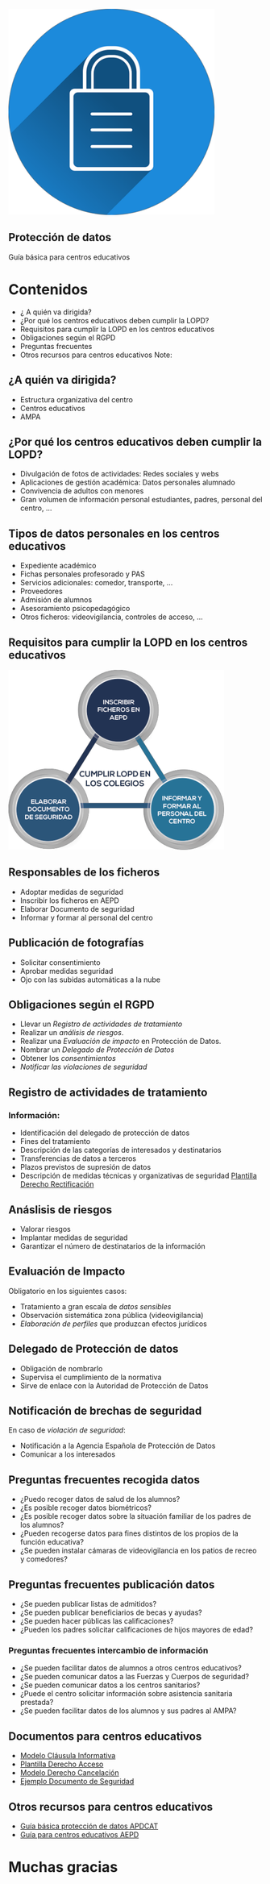 ![ ](./img/candadoP.png  "Candado privacidad")
## Protección de datos
Guía básica para centros educativos


# Contenidos
- ¿ A quién va dirigida?
- ¿Por qué los centros educativos deben cumplir la LOPD?
- Requisitos para cumplir la LOPD en los centros educativos
- Obligaciones según el RGPD
- Preguntas frecuentes
- Otros recursos para centros educativos
Note: 



	
## ¿A quién va dirigida?
- Estructura organizativa del centro
- Centros educativos
- AMPA



## ¿Por qué los centros educativos deben cumplir la LOPD?
- Divulgación de fotos de actividades: Redes sociales y webs
- Aplicaciones de gestión académica: Datos personales alumnado
- Convivencia de adultos con menores
- Gran volumen de información personal estudiantes, padres, personal del centro, ...  


## Tipos de datos personales en los centros educativos
- Expediente académico
- Fichas personales profesorado y PAS
- Servicios adicionales: comedor, transporte, ...
- Proveedores
- Admisión de alumnos
- Asesoramiento psicopedagógico
- Otros ficheros: videovigilancia, controles de acceso, ...




## Requisitos para cumplir la LOPD en los centros educativos
![ ](./img/cumplir-lopd-colegios.png  "Cumplir LOPD Centros educativos")


##  Responsables de los ficheros
- Adoptar medidas de seguridad
- Inscribir los ficheros en AEPD
- Elaborar Documento de seguridad
- Informar y formar al personal del centro


## Publicación de fotografías
- Solicitar consentimiento
- Aprobar medidas seguridad
- Ojo con las subidas automáticas a la nube



## Obligaciones según el RGPD
- Llevar un *Registro de actividades de tratamiento*
- Realizar un *análisis de riesgos*.
- Realizar una *Evaluación de impacto* en Protección de Datos.
- Nombrar un *Delegado de Protección de Datos*
- Obtener los *consentimientos*
- *Notificar las violaciones de seguridad*


## Registro de actividades de tratamiento
### Información:
- Identificación del delegado de protección de datos
- Fines del tratamiento
- Descripción de las categorías de interesados y destinatarios
- Transferencias de datos a terceros
- Plazos previstos de supresión de datos
- Descripción de medidas técnicas y organizativas de seguridad
[Plantilla Derecho Rectificación](https://ayudaleyprotecciondatos.es/wp-content/uploads/2018/06/derechos-arco-rectificacion.pdf) 


## Anáslisis de riesgos
- Valorar riesgos
- Implantar medidas de seguridad
- Garantizar el número de destinatarios de la información


## Evaluación de Impacto
Obligatorio en los siguientes casos:
- Tratamiento a gran escala de *datos sensibles*
- Observación sistemática zona pública (videovigilancia)
- *Elaboración de perfiles* que produzcan efectos jurídicos


## Delegado de Protección de datos
- Obligación de nombrarlo
- Supervisa el cumplimiento de la normativa
- Sirve de enlace con la Autoridad de Protección de Datos


## Notificación de brechas de seguridad
En caso de *violación de seguridad*:
- Notificación a la Agencia Española de Protección de Datos
- Comunicar a los interesados



## Preguntas frecuentes recogida datos
- ¿Puedo recoger datos de salud de los alumnos?
- ¿Es posible recoger datos biométricos?
- ¿Es posible recoger datos sobre la situación familiar de los padres de los alumnos?
- ¿Pueden recogerse datos para fines distintos de los propios de la función educativa?
- ¿Se pueden instalar cámaras de videovigilancia en los patios de recreo y comedores?


## Preguntas frecuentes publicación datos
- ¿Se pueden publicar listas de admitidos?
- ¿Se pueden publicar beneficiarios de becas y ayudas?
- ¿Se pueden hacer públicas las calificaciones?
- ¿Pueden los padres solicitar calificaciones de hijos mayores de edad?


### Preguntas frecuentes intercambio de información
- ¿Se pueden facilitar datos de alumnos a otros centros educativos?
- ¿Se pueden comunicar datos a las Fuerzas y Cuerpos de seguridad?
- ¿Se pueden comunicar datos a los centros sanitarios?
- ¿Puede el centro solicitar información sobre asistencia sanitaria prestada?
- ¿Se pueden facilitar datos de los alumnos y sus padres al AMPA?



## Documentos para centros educativos
- [Modelo Cláusula Informativa](https://ayudaleyprotecciondatos.es/wp-content/uploads/2017/12/consentimiento-alumnos-salud-cesion-terceros.pdf) 
- [Plantilla Derecho Acceso](https://ayudaleyprotecciondatos.es/wp-content/uploads/2018/06/derechos-arco-acceso.pdf) 
- [Modelo Derecho Cancelación](https://ayudaleyprotecciondatos.es/wp-content/uploads/2018/06/derechos-arco-cancelacion-supresion.pdf) 
- [Ejemplo Documento de Seguridad](https://ayudaleyprotecciondatos.es/wp-content/uploads/2017/12/documento-seguridad.pdf) 


## Otros recursos para centros educativos
- [Guía básica protección de datos APDCAT](http://apdcat.gencat.cat/web/.content/03-documentacio/publicacions/documents/2891.pdf)
- [Guía para centros educativos AEPD](http://apdcat.gencat.cat/web/.content/03-documentacio/publicacions/documents/2891.pdf) 




# Muchas gracias
